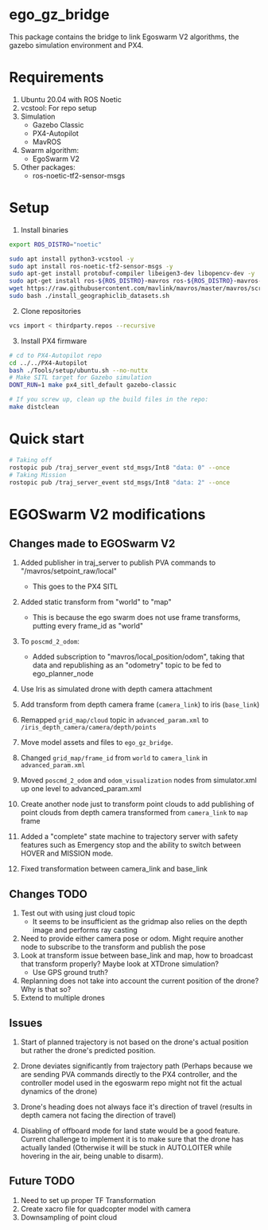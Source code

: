 # ego_gz_bridge
This package contains the bridge to link Egoswarm V2 algorithms, the gazebo simulation environment and PX4.

# Requirements
1. Ubuntu 20.04 with ROS Noetic
2. vcstool: For repo setup 
3. Simulation
    - Gazebo Classic
    - PX4-Autopilot
    - MavROS
4. Swarm algorithm:
    - EgoSwarm V2
5. Other packages:
    - ros-noetic-tf2-sensor-msgs

# Setup
1. Install binaries
```bash 
export ROS_DISTRO="noetic"

sudo apt install python3-vcstool -y
sudo apt install ros-noetic-tf2-sensor-msgs -y
sudo apt-get install protobuf-compiler libeigen3-dev libopencv-dev -y
sudo apt-get install ros-${ROS_DISTRO}-mavros ros-${ROS_DISTRO}-mavros-extras ros-${ROS_DISTRO}-mavros-msgs -y
wget https://raw.githubusercontent.com/mavlink/mavros/master/mavros/scripts/install_geographiclib_datasets.sh
sudo bash ./install_geographiclib_datasets.sh
```

2. Clone repositories
```bash
vcs import < thirdparty.repos --recursive
```

3. Install PX4 firmware
```bash
# cd to PX4-Autopilot repo
cd ../../PX4-Autopilot
bash ./Tools/setup/ubuntu.sh --no-nuttx
# Make SITL target for Gazebo simulation
DONT_RUN=1 make px4_sitl_default gazebo-classic

# If you screw up, clean up the build files in the repo:
make distclean
```

# Quick start
```bash
# Taking off
rostopic pub /traj_server_event std_msgs/Int8 "data: 0" --once
# Taking Mission
rostopic pub /traj_server_event std_msgs/Int8 "data: 2" --once
```


# EGOSwarm V2 modifications

## Changes made to EGOSwarm V2
1. Added publisher in traj_server to publish PVA commands to "/mavros/setpoint_raw/local"
    - This goes to the PX4 SITL
2. Added static transform from "world" to "map"
    - This is because the ego swarm does not use frame transforms, putting every frame_id as "world"
3. To `poscmd_2_odom`:
    - Added subscription to "mavros/local_position/odom", taking that data and republishing as an "odometry" topic to be fed to ego_planner_node
4. Use Iris as simulated drone with depth camera attachment
5. Add transform from depth camera frame (`camera_link`) to iris (`base_link`)
6. Remapped `grid_map/cloud` topic in `advanced_param.xml` to `/iris_depth_camera/camera/depth/points`
7. Move model assets and  files to `ego_gz_bridge`. 
8. Changed `grid_map/frame_id` from `world` to `camera_link` in `advanced_param.xml`

9. Moved `poscmd_2_odom` and `odom_visualization` nodes from simulator.xml up one level to advanced_param.xml
10. Create another node just to transform point clouds to add publishing of point clouds from depth camera transformed from `camera_link` to `map` frame
11. Added a "complete" state machine to trajectory server with safety features such as Emergency stop and the ability to switch between HOVER and MISSION mode.
12. Fixed transformation between camera_link and base_link

## Changes TODO
1. Test out with using just cloud topic
    - It seems to be insufficient as the gridmap also relies on the depth image and performs ray casting
2. Need to provide either camera pose or odom. Might require another node to subscribe to the transform and publish the pose 
2. Look at transform issue between base_link and map, how to broadcast that transform properly? Maybe look at XTDrone simulation?
    - Use GPS ground truth?
3. Replanning does not take into account the current position of the drone? Why is that so?
6. Extend to multiple drones

## Issues
1. Start of planned trajectory is not based on the drone's actual position but rather the drone's predicted position.
2. Drone deviates significantly from trajectory path (Perhaps because we are sending PVA commands directly to the PX4 controller, and the controller model used in the egoswarm repo might not fit the actual dynamics of the drone)
3. Drone's heading does not always face it's direction of travel (results in depth camera not facing the direction of travel)

4. Disabling of offboard mode for land state would be a good feature. Current challenge to implement it is to make sure that the drone has actually landed (Otherwise it will be stuck in AUTO.LOITER while hovering in the air, being unable to disarm).


## Future TODO
1. Need to set up proper TF Transformation
2. Create xacro file for quadcopter model with camera
3. Downsampling of point cloud
